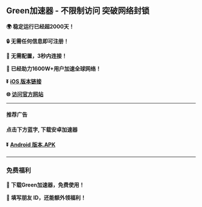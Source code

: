 ## Green加速器 - 不限制访问 突破网络封锁 #
**:earth_africa: 稳定运行已经超2000天！**

**:lock: 无需任何信息即可注册！**

**:rocket: 无需配置，3秒内连接！**

**:man: 已经助力1600W+用户加速全球网络！**

**:arrow_double_down: [iOS 版本链接](http://share.124vpn.vip/xgvpn.html?t=t3gu23za)**

**:globe_with_meridians: [访问官方网站](http://share.124vpn.vip/xgvpn.html?t=8u5v7led)** 

- - - -
#### 推荐广告

#### 点击下方蓝字, 下载安卓加速器

#### :arrow_double_down: [Android 版本.APK](http://share.456vpn.vip/xgvpn.html?t=u5q6ok55)

###
---
### 免费福利
**:gift: 下载Green加速器，免费使用！**

**:gift: 填写朋友 ID，还能额外领福利！**
